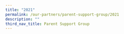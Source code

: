 ```yaml
---
title: "2021"
permalink: /our-partners/parent-support-group/2021
description: ""
third_nav_title: Parent Support Group
---
```

